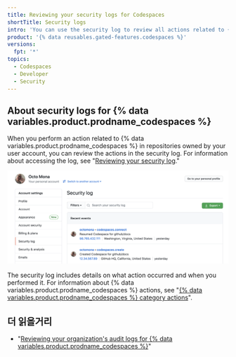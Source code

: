 ```yaml
---
title: Reviewing your security logs for Codespaces
shortTitle: Security logs
intro: 'You can use the security log to review all actions related to {% data variables.product.prodname_codespaces %}.'
product: '{% data reusables.gated-features.codespaces %}'
versions:
  fpt: '*'
topics:
  - Codespaces
  - Developer
  - Security
---
```


 

## About security logs for {% data variables.product.prodname_codespaces %}

When you perform an action related to {% data variables.product.prodname_codespaces %} in repositories owned by your user account, you can review the actions in the security log. For information about accessing the log, see "[Reviewing your security log](/github/authenticating-to-github/reviewing-your-security-log#accessing-your-security-log)."

![security log with Codespaces information](/assets/images/help/settings/codespaces-audit-log.png)

The security log includes details on what action occurred and when you performed it. For information about {% data variables.product.prodname_codespaces %} actions, see "[{% data variables.product.prodname_codespaces %} category actions](/github/authenticating-to-github/reviewing-your-security-log#codespaces-category-actions)".

## 더 읽을거리

- "[Reviewing your organization's audit logs for {% data variables.product.prodname_codespaces %}](/codespaces/managing-codespaces-for-your-organization/reviewing-your-organizations-audit-logs-for-codespaces)"
